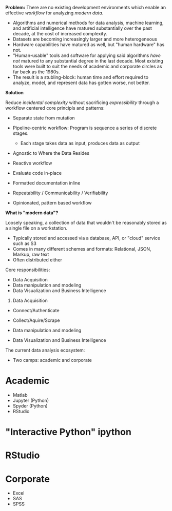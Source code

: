 **Problem:** There are no existing development environments which enable an effective *workflow* for analyzing *modern data*. 

- Algorithms and numerical methods for data analysis, machine learning, and artificial intelligence have matured substantially over the past decade, at the cost of increased complexity.
- Datasets are becoming increasingly larger and more heterogeneous
- Hardware capabilities have matured as well, but "human hardware" has not.
- "Human-usable" tools and software for applying said algorithms *have not* matured to any substantial degree in the last decade. Most existing tools were built to suit the needs of academic and corporate circles as far back as the 1980s.
- The result is a stubling-block: human time and effort required to analyze, model, and represent data has gotten worse, not better.  

 
**Solution**

Reduce *incidental complexity* without sacrificing *expressibility* through a workflow centered core principls and patterns:

- Separate state from mutation
- Pipeline-centric workflow: Program is sequence a series of discrete stages.
  - Each stage takes data as input, produces data as output
- Agnostic to Where the Data Resides
- Reactive workflow
- Evaluate code in-place
- Formatted documentation inline
- Repeatability / Communicability / Verifiability
  

- Opinionated, pattern based workflow

**What is "modern data"?**

Loosely speaking, a collection of data that wouldn't be reasonably stored as a single file on a workstation. 

- Typically stored and accessed via a database, API, or "cloud" service such as S3
- Comes in many different schemes and formats: Relational, JSON, Markup, raw text 
- Often distributed either

Core responsibilities:

- Data Acquisition
- Data manipulation and modeling
- Data Visualization and Business Intelligence

1. Data Acquisition
- Connect/Authenticate
- Collect/Aquire/Scrape

- Data manipulation and modeling
- Data Visualization and Business Intelligence

The current data analysis ecosystem:

- Two camps: academic and corporate 

# Academic
- Matlab
- Jupyter (Python)
- Spyder (Python)
- RStudio



# "Interactive Python" ipython
# RStudio

# Corporate
- Excel
- SAS
- SPSS